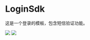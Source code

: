 # LoginSdk
这是一个登录的模板，包含短信验证功能。

![](screenshot/2016-08-25-18-32-28.png)	![](screenshot/2016-08-25-18-32-10.png)   